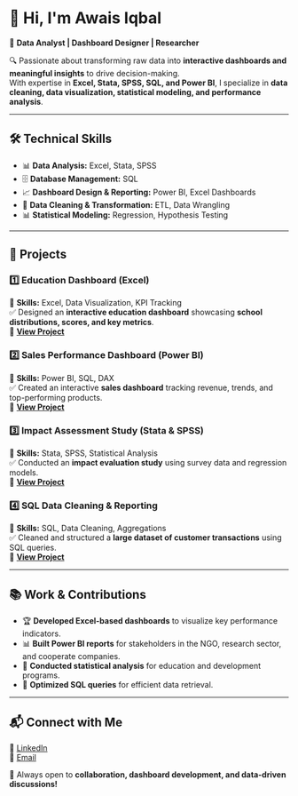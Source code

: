 # 👋 Hi, I'm Awais Iqbal  

🎯 **Data Analyst | Dashboard Designer | Researcher**  

🔍 Passionate about transforming raw data into **interactive dashboards and meaningful insights** to drive decision-making.  
With expertise in **Excel, Stata, SPSS, SQL, and Power BI**, I specialize in **data cleaning, data visualization, statistical modeling, and performance analysis**.  

---

## 🛠️ **Technical Skills**
- 📊 **Data Analysis:** Excel, Stata, SPSS  
- 🗄️ **Database Management:** SQL  
- 📈 **Dashboard Design & Reporting:** Power BI, Excel Dashboards  
- 📂 **Data Cleaning & Transformation:** ETL, Data Wrangling  
- 📊 **Statistical Modeling:** Regression, Hypothesis Testing  

---

## 📌 **Projects**
### **1️⃣ Education Dashboard (Excel)**
📌 **Skills:** Excel, Data Visualization, KPI Tracking  
✅ Designed an **interactive education dashboard** showcasing **school distributions, scores, and key metrics**.  
🚀 **[View Project](https://github.com/yourusername/Education-Dashboard)**  

### **2️⃣ Sales Performance Dashboard (Power BI)**
📌 **Skills:** Power BI, SQL, DAX  
✅ Created an interactive **sales dashboard** tracking revenue, trends, and top-performing products.  
🚀 **[View Project](https://github.com/yourusername/Sales-Dashboard)**  

### **3️⃣ Impact Assessment Study (Stata & SPSS)**
📌 **Skills:** Stata, SPSS, Statistical Analysis  
✅ Conducted an **impact evaluation study** using survey data and regression models.  
🚀 **[View Project](https://github.com/yourusername/Impact-Assessment)**  

### **4️⃣ SQL Data Cleaning & Reporting**
📌 **Skills:** SQL, Data Cleaning, Aggregations  
✅ Cleaned and structured a **large dataset of customer transactions** using SQL queries.  
🚀 **[View Project](https://github.com/yourusername/SQL-Data-Cleaning)**  

---

## 📚 **Work & Contributions**
- 🏆 **Developed Excel-based dashboards** to visualize key performance indicators.  
- 📊 **Built Power BI reports** for stakeholders in the NGO, research sector, and cooperate companies.  
- 📌 **Conducted statistical analysis** for education and development programs.  
- 📂 **Optimized SQL queries** for efficient data retrieval.  

---

## 📬 **Connect with Me**
💼 [LinkedIn](https://www.linkedin.com/in/awaisiqbalshah)  
📧 [Email](mailto:awaisiqbal_shah@yahoo.com)  

🚀 Always open to **collaboration, dashboard development, and data-driven discussions!**  
